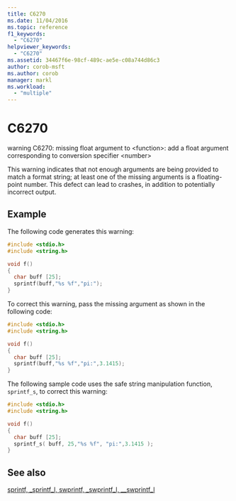 ```yaml
---
title: C6270
ms.date: 11/04/2016
ms.topic: reference
f1_keywords:
  - "C6270"
helpviewer_keywords:
  - "C6270"
ms.assetid: 34467f6e-98cf-489c-ae5e-c08a744d86c3
author: corob-msft
ms.author: corob
manager: markl
ms.workload:
  - "multiple"
---
```

# C6270
warning C6270: missing float argument to \<function>: add a float argument corresponding to conversion specifier \<number>

 This warning indicates that not enough arguments are being provided to match a format string; at least one of the missing arguments is a floating-point number. This defect can lead to crashes, in addition to potentially incorrect output.

## Example
 The following code generates this warning:

```cpp
#include <stdio.h>
#include <string.h>

void f()
{
  char buff [25];
  sprintf(buff,"%s %f","pi:");
}
```

 To correct this warning, pass the missing argument as shown in the following code:

```cpp
#include <stdio.h>
#include <string.h>

void f()
{
  char buff [25];
  sprintf(buff,"%s %f","pi:",3.1415);
}
```

 The following sample code uses the safe string manipulation function, `sprintf_s`, to correct this warning:

```cpp
#include <stdio.h>
#include <string.h>

void f()
{
  char buff [25];
  sprintf_s( buff, 25,"%s %f", "pi:",3.1415 );
}
```

## See also
 [sprintf, _sprintf_l, swprintf, _swprintf_l, \__swprintf_l](/cpp/c-runtime-library/reference/sprintf-sprintf-l-swprintf-swprintf-l-swprintf-l)
